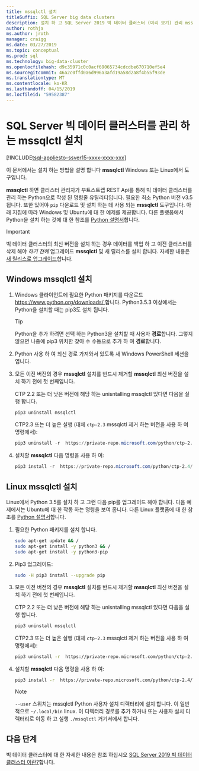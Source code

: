 ```yaml
---
title: mssqlctl 설치
titleSuffix: SQL Server big data clusters
description: 설치 하 고 SQL Server 2019 빅 데이터 클러스터 (미리 보기) 관리 mssqlctl 도구를 설치 하는 방법에 알아봅니다.
author: rothja
ms.author: jroth
manager: craigg
ms.date: 03/27/2019
ms.topic: conceptual
ms.prod: sql
ms.technology: big-data-cluster
ms.openlocfilehash: d9c35971c0c0acf69065734cdcdbe670710ef5e4
ms.sourcegitcommit: 46a2c0ffd0a6d996a3afd19a58d2a8f4b55f93de
ms.translationtype: MT
ms.contentlocale: ko-KR
ms.lasthandoff: 04/15/2019
ms.locfileid: "59582387"
---
```

# <a name="install-mssqlctl-to-manage-sql-server-big-data-clusters"></a>SQL Server 빅 데이터 클러스터를 관리 하는 mssqlctl 설치

[!INCLUDE[tsql-appliesto-ssver15-xxxx-xxxx-xxx](../includes/tsql-appliesto-ssver15-xxxx-xxxx-xxx.md)]

이 문서에서는 설치 하는 방법을 설명 합니다 **mssqlctl** Windows 또는 Linux에서 도구입니다.

**mssqlctl** 하면 클러스터 관리자가 부트스트랩 REST Api를 통해 빅 데이터 클러스터를 관리 하는 Python으로 작성 된 명령줄 유틸리티입니다. 필요한 최소 Python 버전 v3.5 됩니다. 또한 있어야 `pip` 다운로드 및 설치 하는 데 사용 되는 **mssqlctl** 도구입니다. 아래 지침에 따라 Windows 및 Ubuntu에 대 한 예제를 제공합니다. 다른 플랫폼에서 Python을 설치 하는 것에 대 한 참조를 [Python 설명서](https://wiki.python.org/moin/BeginnersGuide/Download)합니다.

> [!IMPORTANT]
> 빅 데이터 클러스터의 최신 버전을 설치 하는 경우 데이터를 백업 하 고 이전 클러스터를 삭제 해야 *하기 전에* 업그레이드 **mssqlctl** 및 새 릴리스를 설치 합니다. 자세한 내용은 [새 릴리스로 업그레이드](deployment-guidance.md#upgrade)합니다.

## <a id="windows"></a> Windows mssqlctl 설치

1. Windows 클라이언트에 필요한 Python 패키지를 다운로드 [ https://www.python.org/downloads/ ](https://www.python.org/downloads/)합니다. Python3.5.3 이상에서는 Python을 설치할 때는 pip3도 설치 됩니다. 

   > [!TIP] 
   > Python을 추가 하려면 선택 하는 Python3을 설치할 때 사용자 **경로**합니다. 그렇지 않으면 나중에 pip3 위치한 찾아 수 수동으로 추가 하 여 **경로**합니다.

1. Python 사용 하 여 최신 경로 가져와서 있도록 새 Windows PowerShell 세션을 엽니다.

1. 모든 이전 버전의 경우 **mssqlctl** 설치를 반드시 제거할 **mssqlctl** 최신 버전을 설치 하기 전에 첫 번째입니다.

   CTP 2.2 또는 더 낮은 버전에 해당 하는 unisntalling mssqlctl 있다면 다음을 실행 합니다.

   ```powershell
   pip3 uninstall mssqlctl
   ```

   CTP2.3 또는 더 높은 실행 (대체 `ctp-2.3` mssqlctl 제거 하는 버전을 사용 하 여 명령에서):

   ```powershell
   pip3 uninstall -r  https://private-repo.microsoft.com/python/ctp-2.3/mssqlctl/requirements.txt
   ```

1. 설치할 **mssqlctl** 다음 명령을 사용 하 여:

   ```powershell
   pip3 install -r  https://private-repo.microsoft.com/python/ctp-2.4/mssqlctl/requirements.txt
   ```

## <a id="linux"></a> Linux mssqlctl 설치

Linux에서 Python 3.5를 설치 하 고 그런 다음 pip를 업그레이드 해야 합니다. 다음 예제에서는 Ubuntu에 대 한 작동 하는 명령을 보여 줍니다. 다른 Linux 플랫폼에 대 한 참조를 [Python 설명서](https://wiki.python.org/moin/BeginnersGuide/Download)합니다.

1. 필요한 Python 패키지를 설치 합니다.

   ```bash
   sudo apt-get update && /
   sudo apt-get install -y python3 && /
   sudo apt-get install -y python3-pip
   ```

1. Pip3 업그레이드:

   ```bash
   sudo -H pip3 install --upgrade pip
   ```

1. 모든 이전 버전의 경우 **mssqlctl** 설치를 반드시 제거할 **mssqlctl** 최신 버전을 설치 하기 전에 첫 번째입니다.

   CTP 2.2 또는 더 낮은 버전에 해당 하는 unisntalling mssqlctl 있다면 다음을 실행 합니다.

   ```bash
   pip3 uninstall mssqlctl
   ```

   CTP2.3 또는 더 높은 실행 (대체 `ctp-2.3` mssqlctl 제거 하는 버전을 사용 하 여 명령에서):

   ```bash
   pip3 uninstall -r  https://private-repo.microsoft.com/python/ctp-2.3/mssqlctl/requirements.txt
   ```

1. 설치할 **mssqlctl** 다음 명령을 사용 하 여:

   ```bash
   pip3 install -r  https://private-repo.microsoft.com/python/ctp-2.4/mssqlctl/requirements.txt --user
   ```

   > [!NOTE]
   > `--user` 스위치는 mssqlctl Python 사용자 설치 디렉터리에 설치 합니다. 이 일반적으로 `~/.local/bin` linux. 이 디렉터리 경로를 추가 하거나 또는 사용자 설치 디렉터리로 이동 하 고 실행 `./mssqlctl` 거기서에서 합니다.

## <a name="next-steps"></a>다음 단계

빅 데이터 클러스터에 대 한 자세한 내용은 참조 하십시오 [SQL Server 2019 빅 데이터 클러스터 이란?](big-data-cluster-overview.md)합니다.
